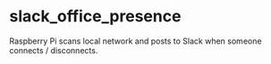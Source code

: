 # slack_office_presence
Raspberry Pi scans local network and posts to Slack when someone connects / disconnects.
